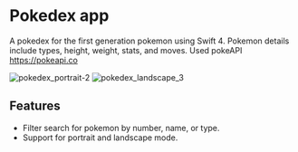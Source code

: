 # Pokedex app
A pokedex for the first generation pokemon using Swift 4. Pokemon details include types, height, weight, stats, and moves. Used pokeAPI https://pokeapi.co

![pokedex_portrait-2](https://user-images.githubusercontent.com/96437864/146832634-d3058da6-46c1-48b1-af3e-07c6e00c4b50.gif)
![pokedex_landscape_3](https://user-images.githubusercontent.com/96437864/146832729-3c94c8b4-8ccc-4dfd-b086-65e0085200b5.gif)


## Features
- Filter search for pokemon by number, name, or type.
- Support for portrait and landscape mode.


